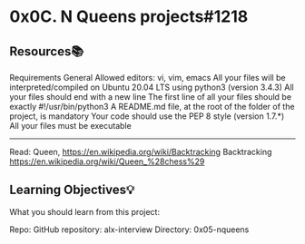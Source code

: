 # 0x0C. N Queens projects#1218

## Resources:books:
Requirements
General
Allowed editors: vi, vim, emacs
All your files will be interpreted/compiled on Ubuntu 20.04 LTS using python3 (version 3.4.3)
All your files should end with a new line
The first line of all your files should be exactly #!/usr/bin/python3
A README.md file, at the root of the folder of the project, is mandatory
Your code should use the PEP 8 style (version 1.7.*)
All your files must be executable

---
Read:
Queen, 
https://en.wikipedia.org/wiki/Backtracking
Backtracking
https://en.wikipedia.org/wiki/Queen_%28chess%29

## Learning Objectives:bulb:
What you should learn from this project:

Repo:
GitHub repository: alx-interview
Directory: 0x05-nqueens
